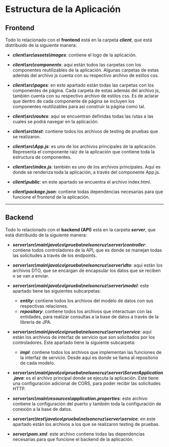 # Estructura de la Aplicación

## Frontend
Todo lo relacionado con el **frontend** está en la carpeta ***client***, que está distribuido de la siguiente manera:

- ***client\src\assets\images***: contiene el logo de la aplicación. 
  
- ***client\src\components***: aquí están todos las carpetas con los componentes reutilizables de la aplicación. Algunas carpetas de estas además del archivo js cuenta con su respectivo archivo de estilos css.
  
- ***client\src\pages***: en este apartado están todas las carpetas con los componentes de página. Cada carpeta de estas además del archivo js, también cuenta con su respectivo archivo de estilos css. Es de aclarar que dentro de cada componente de página se incluyen los componentes reutilizables para así construir la página como tal.
  
- ***client\src\routes***: aquí se encuentran definidas todas las rutas a las cuales se podrá navegar en la aplicación.
  
- ***client\src\test***: contiene todos los archivos de testing de pruebas que se realizaron.
  
- ***client\src\App.js***: es uno de los archivos principales de la aplicación. Representa el componente raíz de la aplicación que contiene toda la estructura de componentes. 
  
- ***client\src\index.js***: también es uno de los archivos principales. Aquí es donde se renderiza toda la aplicación, a través del componente App.js.
   
- ***client\public***: en este apartado se encuentra el archivo index.html.
  
- ***client\package.json***: contiene todas dependencias necesarias para que funcione el frontend de la aplicación.
  
---
## Backend
Todo lo relacionado con el **backend (API)** está en la carpeta ***server***, que está distribuido de la siguiente manera:

- ***server\src\main\java\co\prueba\nelsoncruz\server\controller***: contiene todos controladores de la API, que es donde se manejan todas las solicitudes a través de los endpoints. 
  
- ***server\src\main\java\co\prueba\nelsoncruz\server\dto***: aquí están los archivos DTO, que se encargan de encapsular los datos que se reciben o se van a enviar. 
  
- ***server\src\main\java\co\prueba\nelsoncruz\server\model***: este apartado tiene las siguientes subcarpetas:
  - ***entity***: contiene todos los archivos del modelo de datos con sus respectivas relaciones.
  - ***repository***: contiene todos los archivos que interactuan con las entidades, para realizar consultas a la base de datos a través de la librería de JPA. 
  
- ***server\src\main\java\co\prueba\nelsoncruz\server\service***: aquí están los archivos de interfaz de servicio que son solicitados por los controladores. Este apartado tiene la siguiente subcarpeta:
  - ***impl***: contiene todos los archivos que implementan las funciones de la interfaz de servicio. Desde aquí es donde se llama al repositorio de cada modelo.

- ***server\src\main\java\co\prueba\nelsoncruz\server\ServerApplication.java***: es el archivo principal donde se ejecuta la aplicación. Este tiene una configuración adicional de CORS, para poder recibir las solicitudes HTTP. 

- ***server\src\main\resources\application.properties***: este archivo contiene la configuración del puerto y también toda la configuración de conexión a la base de datos. 

- ***server\src\test\java\co\prueba\nelsoncruz\server\service***: en este apartado están los archivos a los que se realizaron testing de pruebas. 

- ***server\pom.xml***: este archivo contiene todas las dependencias necesarias para que funcione el backend de la aplicación. 
